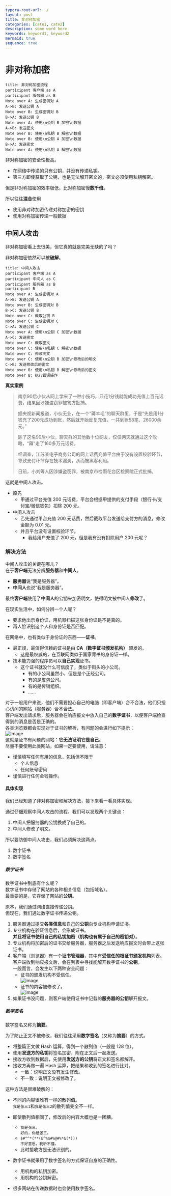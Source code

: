 ```yaml
---
typora-root-url: ./
layout: post
title: 非对称加密
categories: [cate1, cate2]
description: some word here
keywords: keyword1, keyword2
mermaid: true
sequence: true
---
```


# 非对称加密

```sequence
title: 非对称加密流程
participant 客户端 as A
participant 服务器 as B
Note over A: 生成密钥对 A
A->B: 发送公钥 A
Note over B: 生成密钥对 B
B->A: 发送公钥 B
Note over A: 使用\n公钥 B 加密\n数据
A->B: 发送密文
Note over B: 使用\n私钥 B 解密\n数据
Note over B: 使用\n公钥 A 加密\n数据
B->A: 发送密文
Note over A: 使用\n私钥 A 解密\n数据
```
非对称加密的安全性极高。
- 在网络中传递的只有公钥，并没有传递私钥。
- 第三方即使获取了公钥，也是无法解开密文的，密文必须使用私钥解密。

但是非对称加密的效率极低，比对称加密慢**数千倍**。

所以往往**混合**使用
- 使用非对称加密传递对称加密的密钥
- 使用对称加密传递一般数据

## 中间人攻击
非对称加密看上去很美，但它真的就是完美无缺的了吗？

非对称加密依然可以被**破解**。
```sequence
title: 中间人攻击
participant 客户端 as A
participant 中间人 as C
participant 服务器 as B
participant B
Note over A: 生成密钥对 A
A->B: 发送公钥 A
Note over B: 生成密钥对 B
B->C: 发送公钥 B
Note over C: 截取公钥 B
Note over C: 生成密钥对 C
C->A: 发送公钥 C
Note over A: 使用\n公钥 C 加密\n数据
A->C: 发送密文
Note over C: 截取密文
Note over C: 使用\n私钥 C 解密\n数据
Note over C: 修改明文
Note over C: 使用\n公钥 B 加密\n修改后的明文
C->B: 发送修改后的密文
Note over B: 使用\n私钥 B 解密\n修改后的密文
Note over B: 执行错误操作
```

**真实案例**

> 南京90后小伙从网上学来了一种小技巧，只花1分钱就能成功充值上百元话费，结果因涉嫌盗窃罪被警方批捕。
> 
> 据央视新闻报道，小伙无业，在一个“薅羊毛”的聊天群里，于是“先是用1分钱充了200元成功到账，然后就开始反复充值，一共到账58笔、26000余元。”
> 
> 除了这名90后小伙，聊天群的其他数十位网友，仅仅两天就通过这个攻略，“薅”走了160多万元话费。
> 
> 经调查，江苏某电子商务公司的网上话费充值平台由于没有设置校验环节，导致支付环节存在技术漏洞，从而被黑客利用。
> 
> 日前，小刘等人因涉嫌盗窃罪，被南京市检雨花台区检察院正式批捕。

这就是中间人攻击。
- 原先
	- 甲通过平台充值 200 元话费，平台会根据甲提供的支付手段（银行卡/支付宝/微信钱包）扣除 200 元。
- 中间人攻击
	- 乙先通过平台充值 200 元话费，然后截取平台发送给支付方的消息，修改金额为 0.01 元。
	- 并且平台没有设置校验环节。
		- 我给用户充值了 200 元，但是我有没有扣除用户 200 元呢？

### 解决方法
中间人攻击的关键在哪儿？<br>
在于**客户端**无法分辨**服务器**和**中间人**。
- **服务器**说“我是服务器”。
- **中间人**也说“我是服务器”。

最终**客户端**使用了**中间人**的公钥来加密明文，使得明文被中间人**修改**了。

在现实生活中，如何分辨一个人呢？
- 要求他出示身份证，用机器扫描这张身份证是不是真的。
- 再人脸识别这个人和身份证是否匹配。

在网络中，也有类似于身份证的东西——**证书**。
- 最正规，最值得信赖的证书是由 **CA（数字证书颁发机构）** 颁发的。
	- 这是最权威的，在互联网类似于国家背书的身份证一样。
- 技术能力强的程序员可以**自己实现**证书。
	- 这个证书就没什么可信度了，类似于街头的小公司。
		- 有的小公司虽然小，但是是个正经公司。
		- 有的是皮包公司。
		- 有的是传销组织。
		- ......

对于一般用户来说，他们不需要担心自己的电脑（即客户端）合不合法，他们只担心访问的网站（服务器）合不合法。<br>
客户端发出请求后，服务器会在响应报文中放入自己的**数字证书**，以便客户端检查得到的消息是否是正确的。<br>
各类浏览器都会实现对于证书的解析，有问题的会进行如下提示：<br>
![image](/assets/unsafe.png)<br>
这就是证书有问题的网站：**它无法证明它是自己**。<br>
尽量不要使用此类网站，如果一定要使用，请注意：
- 谨慎填写任何有用的信息，包括但不限于
	- 个人信息
	- 任何账号密码
- 谨慎进行任何金钱操作。

#### 具体实现
我们已经知道了非对称加密和解决方法，接下来看一看具体实现。

通过仔细观察中间人攻击的流程，我们可以发现两个关键点：
1. 中间人把服务器的公钥换成了自己的。
2. 中间人修改了明文。

所以要防御中间人攻击，我们必须解决这两点。
1. 数字证书
2. 数字签名

##### 数字证书
数字证书中到底有什么呢？<br>
数字证书中存储了网站的各种相关信息（包括域名）。<br>
最重要的是，它存储了网站的**公钥**。

原本，我们通过网络直接传递公钥。<br>
但现在，我们通过数字证书传递公钥。

1. 服务器通过提交**各类信息**和自己的**公钥**向专业机构申请证书。
2. 专业机构在验证信息后，会形成证书。<br>
	**并且将证书使用自己的私钥加密（机构也有属于自己的密钥对）**。
3. 专业机构将加密后的证书交给服务器，服务器之后发送响应报文时会带上这张证书。
4. 客户端（浏览器）有一个**证书管理器**，其中有**受信任的根证书颁发机构**列表。<br>
	客户端收到响应报文后，会在列表中寻找能解开数字证书的**公钥**。<br>
	一般而言，会发生以下两种安全问题：
	- 证书的颁发机构不受信任。<br>
		![image](/assets/not-trusted.jpeg)
	- 证书的内容被修改了。<br>
		![image](/assets/be-modified.png)
5. 如果证书没问题，则客户端使用证书中记载的**服务器的公钥**解开报文。

##### 数字签名
数字签名又称为**摘要**。

为了防止正文不被修改，我们往往采用**数字签名**（又称为**摘要**）的方式。
- 将整篇正文做 Hash 运算，得到一个散列值（一般是 128 位）。
- 使用**发送方的私钥**将签名加密，附在正文后一起发送。
- 接收方收到数据后，先使用**发送方的公钥**将正文和签名都解开。
- 接收方再做一遍 Hash 运算，把结果和收到的签名进行比对。
	 - 一致：说明正文没有发生修改。
	- 不一致：说明正文被修改了。

这种方法是很难破解的：
- 不同的内容很难有一样的散列值。<br>
	`我是张三1`和`我是张三2`的散列值完全不一样。
- 即使散列值相同了，修改后的内容大概也是一团糟。<br>
	- `我是张三。`<br>
		`好的，你是张三。`
	- `$#^^*(**(&^%$#%@#%*&(*)))`<br>
		`不好意思，我听不懂。`
	- 此时接收方是无法识别的。

- 数字证书就采用了数字签名的方式保证自身的正确性。
	- 用机构的私钥加密。
	- 用机构的公钥解密。
- 很多网站在传递数据时也会使用数字签名。


